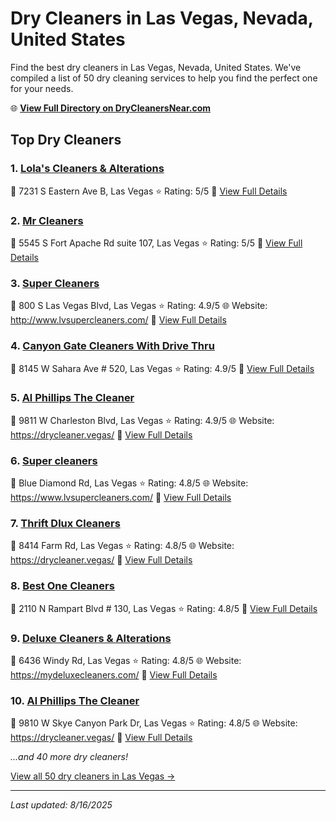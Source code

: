 # Dry Cleaners in Las Vegas, Nevada, United States

Find the best dry cleaners in Las Vegas, Nevada, United States. We've compiled a list of 50 dry cleaning services to help you find the perfect one for your needs.

🌐 **[View Full Directory on DryCleanersNear.com](https://drycleanersnear.com/city/US/Nevada/Las%20Vegas)**

## Top Dry Cleaners

### 1. [Lola's Cleaners & Alterations](https://drycleanersnear.com/dryCleaner/687ef0bb75997f6da5b63c47/lola-s-cleaners-alterations)
📍 7231 S Eastern Ave B, Las Vegas
⭐ Rating: 5/5
🔗 [View Full Details](https://drycleanersnear.com/dryCleaner/687ef0bb75997f6da5b63c47/lola-s-cleaners-alterations)

### 2. [Mr Cleaners](https://drycleanersnear.com/dryCleaner/687ef0f675997f6da5b63e6b/mr-cleaners)
📍 5545 S Fort Apache Rd suite 107, Las Vegas
⭐ Rating: 5/5
🔗 [View Full Details](https://drycleanersnear.com/dryCleaner/687ef0f675997f6da5b63e6b/mr-cleaners)

### 3. [Super Cleaners](https://drycleanersnear.com/dryCleaner/687ef0b275997f6da5b63b19/super-cleaners)
📍 800 S Las Vegas Blvd, Las Vegas
⭐ Rating: 4.9/5
🌐 Website: http://www.lvsupercleaners.com/
🔗 [View Full Details](https://drycleanersnear.com/dryCleaner/687ef0b275997f6da5b63b19/super-cleaners)

### 4. [Canyon Gate Cleaners With Drive Thru](https://drycleanersnear.com/dryCleaner/687ef0b775997f6da5b63bb3/canyon-gate-cleaners-with-drive-thru)
📍 8145 W Sahara Ave # 520, Las Vegas
⭐ Rating: 4.9/5
🔗 [View Full Details](https://drycleanersnear.com/dryCleaner/687ef0b775997f6da5b63bb3/canyon-gate-cleaners-with-drive-thru)

### 5. [Al Phillips The Cleaner](https://drycleanersnear.com/dryCleaner/687ef0ba75997f6da5b63c28/al-phillips-the-cleaner)
📍 9811 W Charleston Blvd, Las Vegas
⭐ Rating: 4.9/5
🌐 Website: https://drycleaner.vegas/
🔗 [View Full Details](https://drycleanersnear.com/dryCleaner/687ef0ba75997f6da5b63c28/al-phillips-the-cleaner)

### 6. [Super cleaners](https://drycleanersnear.com/dryCleaner/687ef0bd75997f6da5b63c88/super-cleaners)
📍 Blue Diamond Rd, Las Vegas
⭐ Rating: 4.8/5
🌐 Website: https://www.lvsupercleaners.com/
🔗 [View Full Details](https://drycleanersnear.com/dryCleaner/687ef0bd75997f6da5b63c88/super-cleaners)

### 7. [Thrift Dlux Cleaners](https://drycleanersnear.com/dryCleaner/687ef0c075997f6da5b63cbb/thrift-dlux-cleaners)
📍 8414 Farm Rd, Las Vegas
⭐ Rating: 4.8/5
🌐 Website: https://drycleaner.vegas/
🔗 [View Full Details](https://drycleanersnear.com/dryCleaner/687ef0c075997f6da5b63cbb/thrift-dlux-cleaners)

### 8. [Best One Cleaners](https://drycleanersnear.com/dryCleaner/687ef0de75997f6da5b63da8/best-one-cleaners)
📍 2110 N Rampart Blvd # 130, Las Vegas
⭐ Rating: 4.8/5
🔗 [View Full Details](https://drycleanersnear.com/dryCleaner/687ef0de75997f6da5b63da8/best-one-cleaners)

### 9. [Deluxe Cleaners & Alterations](https://drycleanersnear.com/dryCleaner/687ef11c75997f6da5b63f86/deluxe-cleaners-alterations)
📍 6436 Windy Rd, Las Vegas
⭐ Rating: 4.8/5
🌐 Website: https://mydeluxecleaners.com/
🔗 [View Full Details](https://drycleanersnear.com/dryCleaner/687ef11c75997f6da5b63f86/deluxe-cleaners-alterations)

### 10. [Al Phillips The Cleaner](https://drycleanersnear.com/dryCleaner/687ef12c75997f6da5b64002/al-phillips-the-cleaner)
📍 9810 W Skye Canyon Park Dr, Las Vegas
⭐ Rating: 4.8/5
🌐 Website: https://drycleaner.vegas/
🔗 [View Full Details](https://drycleanersnear.com/dryCleaner/687ef12c75997f6da5b64002/al-phillips-the-cleaner)


*...and 40 more dry cleaners!*

[View all 50 dry cleaners in Las Vegas →](https://drycleanersnear.com/city/US/Nevada/Las%20Vegas)

---

*Last updated: 8/16/2025*
